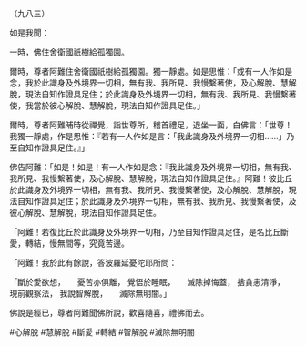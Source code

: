 （九八三）

如是我聞：

一時，佛住舍衛國祇樹給孤獨園。

爾時，尊者阿難住舍衛國祇樹給孤獨園。獨一靜處。如是思惟：「或有一人作如是念，我於此識身及外境界一切相，無有我、我所見、我慢繫著使，及心解脫、慧解脫，現法自知作證具足住；於此識身及外境界一切相，無有我、我所見、我慢繫著使，我當於彼心解脫、慧解脫，現法自知作證具足住。」

爾時，尊者阿難晡時從禪覺，詣世尊所，稽首禮足，退坐一面，白佛言：「世尊！我獨一靜處，作是思惟：『若有一人作如是言：「我此識身及外境界一切相……」乃至自知作證具足住。』」

佛告阿難：「如是！如是！有一人作如是念：『我此識身及外境界一切相，無有我、我所見、我慢繫著使，及心解脫、慧解脫，現法自知作證具足住。』阿難！彼比丘於此識身及外境界一切相，無有我、我所見、我慢繫著使，及心解脫、慧解脫，現法自知作證具足住；於此識身及外境界一切相，無有我、我所見、我慢繫著使，及彼心解脫、慧解脫，現法自知作證具足住。

「阿難！若復比丘於此識身及外境界一切相，乃至自知作證具足住，是名比丘斷愛，轉結，慢無間等，究竟苦邊。

「阿難！我於此有餘說，答波羅延憂陀耶所問：

「斷於愛欲想，　　憂苦亦俱離，
覺悟於睡眠，　　滅除掉悔蓋，
捨貪恚清淨，　　現前觀察法，
我說智解脫，　　滅除無明闇。」

佛說是經已，尊者阿難聞佛所說，歡喜隨喜，禮佛而去。




#心解脫
#慧解脫
#斷愛
#轉結
#智解脫
#滅除無明闇
